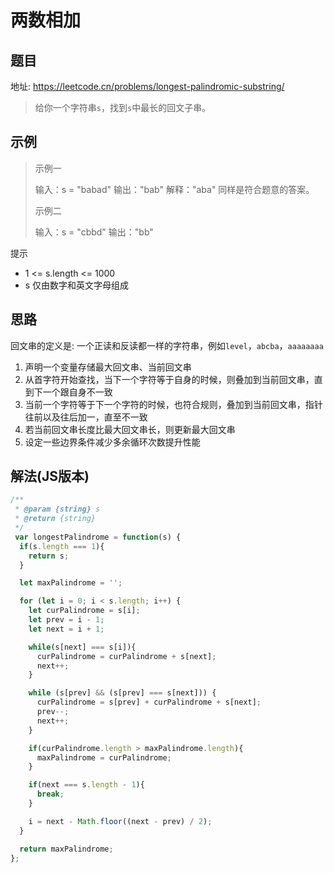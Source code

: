 # 两数相加

## 题目

地址: https://leetcode.cn/problems/longest-palindromic-substring/

> 给你一个字符串`s`，找到`s`中最长的回文子串。

## 示例

> 示例一
> 
> 输入：s = "babad"
> 输出："bab"
> 解释："aba" 同样是符合题意的答案。
>
> 示例二
>
> 输入：s = "cbbd"
> 输出："bb"

提示

- 1 <= s.length <= 1000
- s 仅由数字和英文字母组成

## 思路

回文串的定义是: 一个正读和反读都一样的字符串，例如`level`，`abcba`，`aaaaaaaa`

1. 声明一个变量存储最大回文串、当前回文串
2. 从首字符开始查找，当下一个字符等于自身的时候，则叠加到当前回文串，直到下一个跟自身不一致
3. 当前一个字符等于下一个字符的时候，也符合规则，叠加到当前回文串，指针往前以及往后加一，直至不一致
4. 若当前回文串长度比最大回文串长，则更新最大回文串
5. 设定一些边界条件减少多余循环次数提升性能

## 解法(JS版本)

```javascript
/**
 * @param {string} s
 * @return {string}
 */
 var longestPalindrome = function(s) {
  if(s.length === 1){
    return s;
  }

  let maxPalindrome = '';

  for (let i = 0; i < s.length; i++) {
    let curPalindrome = s[i];
    let prev = i - 1;
    let next = i + 1;

    while(s[next] === s[i]){
      curPalindrome = curPalindrome + s[next];
      next++;
    }

    while (s[prev] && (s[prev] === s[next])) {
      curPalindrome = s[prev] + curPalindrome + s[next];
      prev--;
      next++;
    }

    if(curPalindrome.length > maxPalindrome.length){
      maxPalindrome = curPalindrome;
    }

    if(next === s.length - 1){
      break;
    }

    i = next - Math.floor((next - prev) / 2);
  }

  return maxPalindrome;
};  
```
